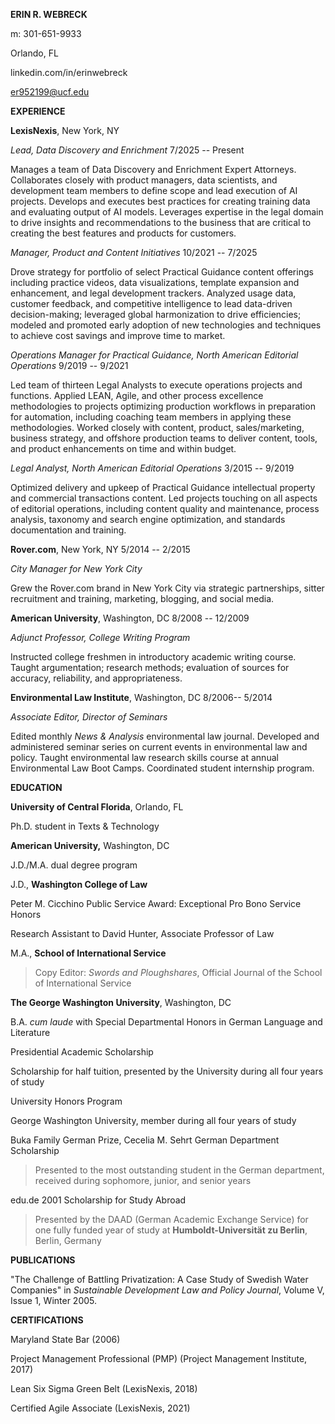 **ERIN R. WEBRECK**

m: 301-651-9933

Orlando, FL

linkedin.com/in/erinwebreck

er952199@ucf.edu

**EXPERIENCE**

**LexisNexis**, New York, NY

*Lead, Data Discovery and Enrichment* 7/2025 -- Present

Manages a team of Data Discovery and Enrichment Expert Attorneys.
Collaborates closely with product managers, data scientists, and
development team members to define scope and lead execution of AI
projects. Develops and executes best practices for creating training
data and evaluating output of AI models. Leverages expertise in the
legal domain to drive insights and recommendations to the business that
are critical to creating the best features and products for customers.

*Manager, Product and Content Initiatives* 10/2021 -- 7/2025

Drove strategy for portfolio of select Practical Guidance content
offerings including practice videos, data visualizations, template
expansion and enhancement, and legal development trackers. Analyzed
usage data, customer feedback, and competitive intelligence to lead
data-driven decision-making; leveraged global harmonization to drive
efficiencies; modeled and promoted early adoption of new technologies
and techniques to achieve cost savings and improve time to market.

*Operations Manager for Practical Guidance, North American Editorial
Operations* 9/2019 -- 9/2021

Led team of thirteen Legal Analysts to execute operations projects and
functions. Applied LEAN, Agile, and other process excellence
methodologies to projects optimizing production workflows in preparation
for automation, including coaching team members in applying these
methodologies. Worked closely with content, product, sales/marketing,
business strategy, and offshore production teams to deliver content,
tools, and product enhancements on time and within budget.

*Legal Analyst, North American Editorial Operations* 3/2015 -- 9/2019

Optimized delivery and upkeep of Practical Guidance intellectual
property and commercial transactions content. Led projects touching on
all aspects of editorial operations, including content quality and
maintenance, process analysis, taxonomy and search engine optimization,
and standards documentation and training.

**Rover.com**, New York, NY 5/2014 -- 2/2015

*City Manager for New York City*

Grew the Rover.com brand in New York City via strategic partnerships,
sitter recruitment and training, marketing, blogging, and social media.

**American University**, Washington, DC 8/2008 -- 12/2009

*Adjunct Professor, College Writing Program*

Instructed college freshmen in introductory academic writing course.
Taught argumentation; research methods; evaluation of sources for
accuracy, reliability, and appropriateness.

**Environmental Law Institute**, Washington, DC 8/2006-- 5/2014

*Associate Editor, Director of Seminars*

Edited monthly *News & Analysis* environmental law journal. Developed
and administered seminar series on current events in environmental law
and policy. Taught environmental law research skills course at annual
Environmental Law Boot Camps. Coordinated student internship program.

**EDUCATION**

**University of Central Florida**, Orlando, FL

Ph.D. student in Texts & Technology

**American University,** Washington, DC

J.D./M.A. dual degree program

J.D., **Washington College of Law**

Peter M. Cicchino Public Service Award: Exceptional Pro Bono Service
Honors

Research Assistant to David Hunter, Associate Professor of Law

M.A., **School of International Service**

> Copy Editor: *Swords and Ploughshares*, Official Journal of the School
> of International Service

**The George Washington University**, Washington, DC

B.A. *cum laude* with Special Departmental Honors in German Language and
Literature

Presidential Academic Scholarship

Scholarship for half tuition, presented by the University during all
four years of study

University Honors Program

George Washington University, member during all four years of study

Buka Family German Prize, Cecelia M. Sehrt German Department Scholarship

> Presented to the most outstanding student in the German department,
> received during sophomore, junior, and senior years

edu.de 2001 Scholarship for Study Abroad

> Presented by the DAAD (German Academic Exchange Service) for one fully
> funded year of study at **Humboldt-Universität zu Berlin**, Berlin,
> Germany

**PUBLICATIONS**

"The Challenge of Battling Privatization: A Case Study of Swedish Water
Companies" in *Sustainable Development Law and Policy Journal*, Volume
V, Issue 1, Winter 2005.

**CERTIFICATIONS**

Maryland State Bar (2006)

Project Management Professional (PMP) (Project Management Institute,
2017)

Lean Six Sigma Green Belt (LexisNexis, 2018)

Certified Agile Associate (LexisNexis, 2021)
